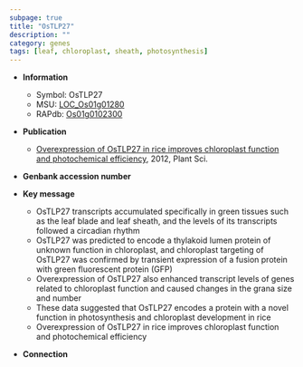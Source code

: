 ```yaml
---
subpage: true
title: "OsTLP27"
description: ""
category: genes
tags: [leaf, chloroplast, sheath, photosynthesis]
---
```


* **Information**  
    + Symbol: OsTLP27  
    + MSU: [LOC_Os01g01280](http://rice.plantbiology.msu.edu/cgi-bin/ORF_infopage.cgi?orf=LOC_Os01g01280)  
    + RAPdb: [Os01g0102300](http://rapdb.dna.affrc.go.jp/viewer/gbrowse_details/irgsp1?name=Os01g0102300)  

* **Publication**  
    + [Overexpression of OsTLP27 in rice improves chloroplast function and photochemical efficiency](http://www.ncbi.nlm.nih.gov/pubmed?term=Overexpression+of+OsTLP27+in+rice+improves+chloroplast+function+and+photochemical+efficiency%5BTitle%5D), 2012, Plant Sci.

* **Genbank accession number**  

* **Key message**  
    + OsTLP27 transcripts accumulated specifically in green tissues such as the leaf blade and leaf sheath, and the levels of its transcripts followed a circadian rhythm
    + OsTLP27 was predicted to encode a thylakoid lumen protein of unknown function in chloroplast, and chloroplast targeting of OsTLP27 was confirmed by transient expression of a fusion protein with green fluorescent protein (GFP)
    + Overexpression of OsTLP27 also enhanced transcript levels of genes related to chloroplast function and caused changes in the grana size and number
    + These data suggested that OsTLP27 encodes a protein with a novel function in photosynthesis and chloroplast development in rice
    + Overexpression of OsTLP27 in rice improves chloroplast function and photochemical efficiency

* **Connection**  



